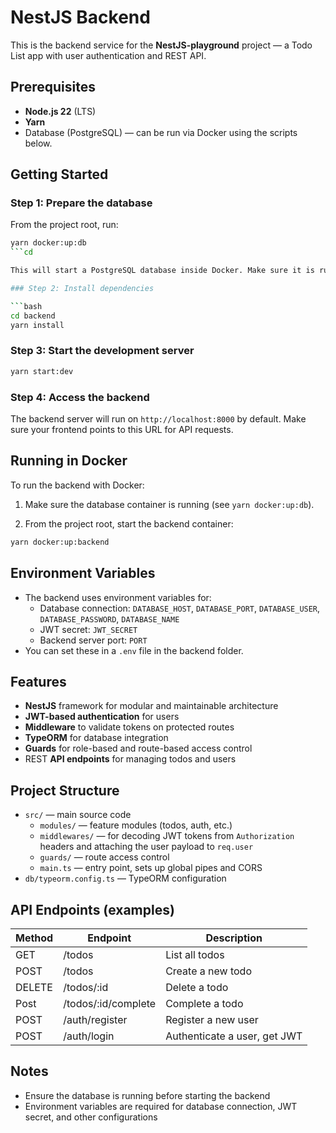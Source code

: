 # NestJS Backend

This is the backend service for the **NestJS-playground** project — a Todo List app with user authentication and REST API.

## Prerequisites

- **Node.js 22** (LTS)
- **Yarn**
- Database (PostgreSQL) — can be run via Docker using the scripts below.

## Getting Started

### Step 1: Prepare the database

From the project root, run:

```bash
yarn docker:up:db
```cd

This will start a PostgreSQL database inside Docker. Make sure it is running before starting the backend.

### Step 2: Install dependencies

```bash
cd backend
yarn install
```

### Step 3: Start the development server
```bash
yarn start:dev
```

### Step 4: Access the backend

The backend server will run on `http://localhost:8000` by default. Make sure your frontend points to this URL for API requests.

## Running in Docker

To run the backend with Docker:

1. Make sure the database container is running (see `yarn docker:up:db`).

2. From the project root, start the backend container:

```bash
yarn docker:up:backend
```


## Environment Variables

- The backend uses environment variables for:
  - Database connection: `DATABASE_HOST`, `DATABASE_PORT`, `DATABASE_USER`, `DATABASE_PASSWORD`, `DATABASE_NAME`
  - JWT secret: `JWT_SECRET`
  - Backend server port: `PORT`
- You can set these in a `.env` file in the backend folder.

## Features

- **NestJS** framework for modular and maintainable architecture
- **JWT-based authentication** for users
- **Middleware** to validate tokens on protected routes
- **TypeORM** for database integration
- **Guards** for role-based and route-based access control
- REST **API endpoints** for managing todos and users

## Project Structure

- `src/` — main source code
  - `modules/` — feature modules (todos, auth, etc.)
  - `middlewares/` — for decoding JWT tokens from `Authorization` headers and attaching the user payload to `req.user`
  - `guards/` — route access control
  - `main.ts` — entry point, sets up global pipes and CORS
- `db/typeorm.config.ts` — TypeORM configuration

## API Endpoints (examples)

| Method | Endpoint           | Description                   |
|--------|------------------|-------------------------------|
| GET    | /todos              | List all todos                |
| POST   | /todos              | Create a new todo             |
| DELETE | /todos/:id          | Delete a todo                 |
| Post   | /todos/:id/complete | Complete a todo               |
| POST   | /auth/register      | Register a new user           |
| POST   | /auth/login         | Authenticate a user, get JWT  |

## Notes

- Ensure the database is running before starting the backend
- Environment variables are required for database connection, JWT secret, and other configurations
